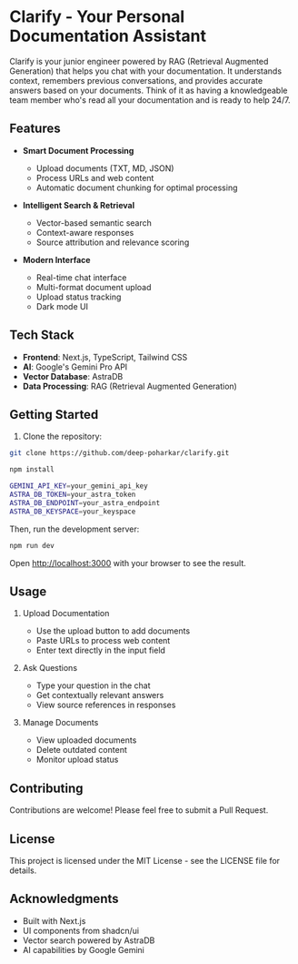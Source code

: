 # Clarify - Your Personal Documentation Assistant

Clarify is your junior engineer powered by RAG (Retrieval Augmented Generation) that helps you chat with your documentation. It understands context, remembers previous conversations, and provides accurate answers based on your documents. Think of it as having a knowledgeable team member who's read all your documentation and is ready to help 24/7.

## Features

- **Smart Document Processing**

  - Upload documents (TXT, MD, JSON)
  - Process URLs and web content
  - Automatic document chunking for optimal processing

- **Intelligent Search & Retrieval**

  - Vector-based semantic search
  - Context-aware responses
  - Source attribution and relevance scoring

- **Modern Interface**
  - Real-time chat interface
  - Multi-format document upload
  - Upload status tracking
  - Dark mode UI

## Tech Stack

- **Frontend**: Next.js, TypeScript, Tailwind CSS
- **AI**: Google's Gemini Pro API
- **Vector Database**: AstraDB
- **Data Processing**: RAG (Retrieval Augmented Generation)

## Getting Started

1. Clone the repository:

```bash
git clone https://github.com/deep-poharkar/clarify.git
```

```bash
npm install
```

```bash
GEMINI_API_KEY=your_gemini_api_key
ASTRA_DB_TOKEN=your_astra_token
ASTRA_DB_ENDPOINT=your_astra_endpoint
ASTRA_DB_KEYSPACE=your_keyspace
```

Then, run the development server:

```bash
npm run dev
```

Open [http://localhost:3000](http://localhost:3000) with your browser to see the result.

## Usage

1. Upload Documentation

   - Use the upload button to add documents
   - Paste URLs to process web content
   - Enter text directly in the input field

2. Ask Questions

   - Type your question in the chat
   - Get contextually relevant answers
   - View source references in responses

3. Manage Documents

   - View uploaded documents
   - Delete outdated content
   - Monitor upload status

## Contributing

Contributions are welcome! Please feel free to submit a Pull Request.

## License

This project is licensed under the MIT License - see the LICENSE file for details.

## Acknowledgments

- Built with Next.js
- UI components from shadcn/ui
- Vector search powered by AstraDB
- AI capabilities by Google Gemini
